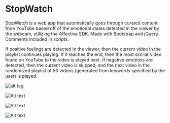 # StopWatch
StopWatch is a web app that automatically goes through curated content from YouTube based off of the emotional states detected in the viewer by the webcam, utilizing the Affectiva SDK. Made with Bootstrap and jQuery. Comments included in scripts. 

If positive feelings are detected in the viewer, then the current video in the playlist continues playing. If it reaches the end, then the most similar video found on YouTube to the video is played next. If negative emotions are detected, then the current video is skipped, and the next video in the randomized playlist of 50 videos (generated from keywords specified by the user) is played.

![alt tag](https://github.com/jddunn/stopwatch-master/blob/master/screenshots/stopwatch-site-demo-1.png)

![Alt text](/screenshots/stopwtach-site-demo-2.png?raw=true "Optional Title")

![Alt text](/screenshots/stopwtach-site-demo-3.png?raw=true "Optional Title")

![Alt text](/screenshots/stopwtach-site-demo-4.png?raw=true "Optional Title")
